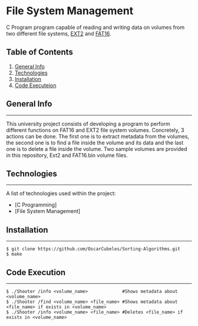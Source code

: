 # File System Management 
C Program program capable of reading and writing data on volumes from two different file systems, [EXT2](Docs/EXT2%20Documentation.pdf) and [FAT16](Docs/FAT16%20Documentation.pdf). 

## Table of Contents
1. [General Info](#general-info)
2. [Technologies](#technologies)
3. [Installation](#installation)
4. [Code Executeion](#code-execution)

## General Info
***
This university project consists of developing a program to perform different functions on FAT16 and EXT2 file system volumes. 
Concretely, 3 actions can be done. The first one is to extract metadata from the volumes, the second one is to find a file inside the volume and its data and the last one is to delete a file inside the volume. 
Two sample volumes are provided in this repository, Ext2 and FAT16.bin volume files.

## Technologies
***
A list of technologies used within the project:
* [C Programming]
* [File System Management]

## Installation
***
```
$ git clone https://github.com/OscarCubeles/Sorting-Algorithms.git
$ make
```

## Code Execution
***
```
$ ./Shooter /info <volume_name>             #Shows metadata about <volume_name>
$ ./Shooter /find <volume_name> <file_name> #Shows metadata about <file_name> if exists in <volume_name>
$ ./Shooter /info <volume_name> <file_name> #Deletes <file_name> if exists in <volume_name>
```

